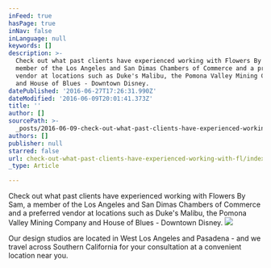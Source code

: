 ```yaml
---
inFeed: true
hasPage: true
inNav: false
inLanguage: null
keywords: []
description: >-
  Check out what past clients have experienced working with Flowers By Sam, a
  member of the Los Angeles and San Dimas Chambers of Commerce and a preferred
  vendor at locations such as Duke's Malibu, the Pomona Valley Mining Company
  and House of Blues - Downtown Disney.
datePublished: '2016-06-27T17:26:31.990Z'
dateModified: '2016-06-09T20:01:41.373Z'
title: ''
author: []
sourcePath: >-
  _posts/2016-06-09-check-out-what-past-clients-have-experienced-working-with-fl.md
authors: []
publisher: null
starred: false
url: check-out-what-past-clients-have-experienced-working-with-fl/index.html
_type: Article

---
```

Check out what past clients have experienced working with Flowers By Sam, a member of the Los Angeles and San Dimas Chambers of Commerce and a preferred vendor at locations such as Duke's Malibu, the Pomona Valley Mining Company and House of Blues - Downtown Disney.
![](https://the-grid-user-content.s3-us-west-2.amazonaws.com/608e8636-66ba-4fcf-87c9-7af3b3157ecb.jpg)

Our design studios are located in West Los Angeles and Pasadena - and we travel across Southern California for your consultation at a convenient location near you.